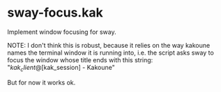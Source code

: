 # sway-focus.kak

Implement window focusing for sway.

NOTE: I don't think this is robust, because it relies on the way kakoune names the terminal window it is running into,
i.e. the script asks sway to focus the window whose title ends with this string: "$kak_client@[$kak_session] - Kakoune"

But for now it works ok.
